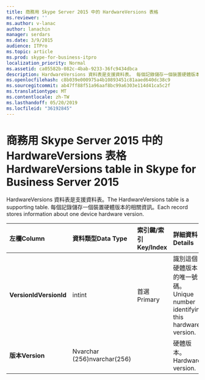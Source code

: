 ```yaml
---
title: 商務用 Skype Server 2015 中的 HardwareVersions 表格
ms.reviewer: ''
ms.author: v-lanac
author: lanachin
manager: serdars
ms.date: 3/9/2015
audience: ITPro
ms.topic: article
ms.prod: skype-for-business-itpro
localization_priority: Normal
ms.assetid: ca05582b-082c-4bab-9233-36fc9434dbca
description: HardwareVersions 資料表是支援資料表。 每個記錄儲存一個裝置硬體版本的相關資訊。
ms.openlocfilehash: c8b039e000975a4b10893451c81aaed640dc38c9
ms.sourcegitcommit: ab47ff88f51a96aaf8bc99a6303e114d41ca5c2f
ms.translationtype: MT
ms.contentlocale: zh-TW
ms.lasthandoff: 05/20/2019
ms.locfileid: "36192845"
---
```

# <a name="hardwareversions-table-in-skype-for-business-server-2015"></a><span data-ttu-id="2dbf6-104">商務用 Skype Server 2015 中的 HardwareVersions 表格</span><span class="sxs-lookup"><span data-stu-id="2dbf6-104">HardwareVersions table in Skype for Business Server 2015</span></span>
 
<span data-ttu-id="2dbf6-105">HardwareVersions 資料表是支援資料表。</span><span class="sxs-lookup"><span data-stu-id="2dbf6-105">The HardwareVersions table is a supporting table.</span></span> <span data-ttu-id="2dbf6-106">每個記錄儲存一個裝置硬體版本的相關資訊。</span><span class="sxs-lookup"><span data-stu-id="2dbf6-106">Each record stores information about one device hardware version.</span></span>
  
|<span data-ttu-id="2dbf6-107">**左欄**</span><span class="sxs-lookup"><span data-stu-id="2dbf6-107">**Column**</span></span>|<span data-ttu-id="2dbf6-108">**資料類型**</span><span class="sxs-lookup"><span data-stu-id="2dbf6-108">**Data Type**</span></span>|<span data-ttu-id="2dbf6-109">**索引鍵/索引**</span><span class="sxs-lookup"><span data-stu-id="2dbf6-109">**Key/Index**</span></span>|<span data-ttu-id="2dbf6-110">**詳細資料**</span><span class="sxs-lookup"><span data-stu-id="2dbf6-110">**Details**</span></span>|
|:-----|:-----|:-----|:-----|
|<span data-ttu-id="2dbf6-111">**VersionId**</span><span class="sxs-lookup"><span data-stu-id="2dbf6-111">**VersionId**</span></span> <br/> |<span data-ttu-id="2dbf6-112">int</span><span class="sxs-lookup"><span data-stu-id="2dbf6-112">int</span></span>  <br/> |<span data-ttu-id="2dbf6-113">首選</span><span class="sxs-lookup"><span data-stu-id="2dbf6-113">Primary</span></span>  <br/> |<span data-ttu-id="2dbf6-114">識別這個硬體版本的唯一號碼。</span><span class="sxs-lookup"><span data-stu-id="2dbf6-114">Unique number identifying this hardware version.</span></span>  <br/> |
|<span data-ttu-id="2dbf6-115">**版本**</span><span class="sxs-lookup"><span data-stu-id="2dbf6-115">**Version**</span></span> <br/> |<span data-ttu-id="2dbf6-116">Nvarchar (256)</span><span class="sxs-lookup"><span data-stu-id="2dbf6-116">nvarchar(256)</span></span>  <br/> | <br/> |<span data-ttu-id="2dbf6-117">硬體版本。</span><span class="sxs-lookup"><span data-stu-id="2dbf6-117">Hardware version.</span></span>  <br/> |
   

